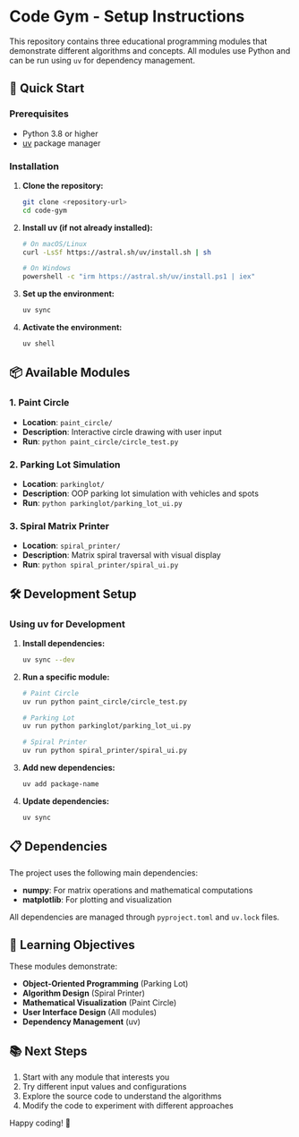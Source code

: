 # Code Gym - Setup Instructions

This repository contains three educational programming modules that demonstrate different algorithms and concepts. All modules use Python and can be run using `uv` for dependency management.

## 🚀 Quick Start

### Prerequisites
- Python 3.8 or higher
- [uv](https://docs.astral.sh/uv/) package manager

### Installation

1. **Clone the repository:**
   ```bash
   git clone <repository-url>
   cd code-gym
   ```

2. **Install uv (if not already installed):**
   ```bash
   # On macOS/Linux
   curl -LsSf https://astral.sh/uv/install.sh | sh
   
   # On Windows
   powershell -c "irm https://astral.sh/uv/install.ps1 | iex"
   ```

3. **Set up the environment:**
   ```bash
   uv sync
   ```

4. **Activate the environment:**
   ```bash
   uv shell
   ```

## 📦 Available Modules

### 1. Paint Circle
- **Location**: `paint_circle/`
- **Description**: Interactive circle drawing with user input
- **Run**: `python paint_circle/circle_test.py`

### 2. Parking Lot Simulation
- **Location**: `parkinglot/`
- **Description**: OOP parking lot simulation with vehicles and spots
- **Run**: `python parkinglot/parking_lot_ui.py`

### 3. Spiral Matrix Printer
- **Location**: `spiral_printer/`
- **Description**: Matrix spiral traversal with visual display
- **Run**: `python spiral_printer/spiral_ui.py`

## 🛠️ Development Setup

### Using uv for Development

1. **Install dependencies:**
   ```bash
   uv sync --dev
   ```

2. **Run a specific module:**
   ```bash
   # Paint Circle
   uv run python paint_circle/circle_test.py
   
   # Parking Lot
   uv run python parkinglot/parking_lot_ui.py
   
   # Spiral Printer
   uv run python spiral_printer/spiral_ui.py
   ```

3. **Add new dependencies:**
   ```bash
   uv add package-name
   ```

4. **Update dependencies:**
   ```bash
   uv sync
   ```

## 📋 Dependencies

The project uses the following main dependencies:
- **numpy**: For matrix operations and mathematical computations
- **matplotlib**: For plotting and visualization

All dependencies are managed through `pyproject.toml` and `uv.lock` files.

## 🎯 Learning Objectives

These modules demonstrate:
- **Object-Oriented Programming** (Parking Lot)
- **Algorithm Design** (Spiral Printer)
- **Mathematical Visualization** (Paint Circle)
- **User Interface Design** (All modules)
- **Dependency Management** (uv)

## 📚 Next Steps

1. Start with any module that interests you
2. Try different input values and configurations
3. Explore the source code to understand the algorithms
4. Modify the code to experiment with different approaches

Happy coding! 🚀
